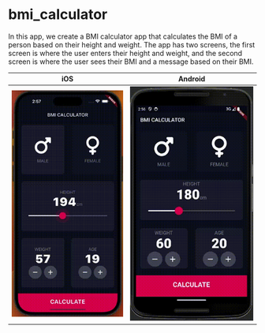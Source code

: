 # bmi_calculator

In this app, we create a BMI calculator app that calculates the BMI of a person based on their height and weight. The app has two screens, the first screen is where the user enters their height and weight, and the second screen is where the user sees their BMI and a message based on their BMI.

|iOS|Android|
|---|---|
|![iOS](/screenshots/iphone14ProMax_0.gif)|![Android](/screenshots/nexus6_0.gif)|